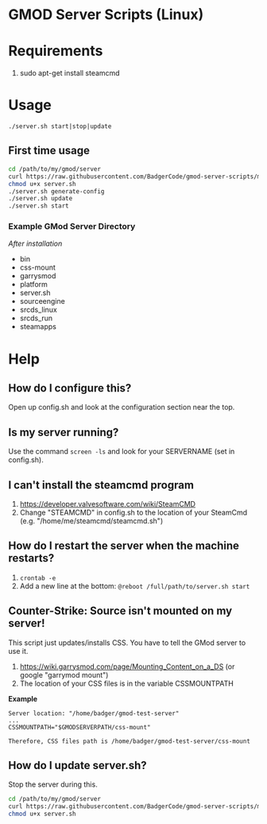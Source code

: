 # GMOD Server Scripts (Linux)

# Requirements
1. sudo apt-get install steamcmd

# Usage
```./server.sh start|stop|update```

## First time usage
```bash
cd /path/to/my/gmod/server
curl https://raw.githubusercontent.com/BadgerCode/gmod-server-scripts/master/server.sh?$(date +%s) > server.sh
chmod u+x server.sh
./server.sh generate-config
./server.sh update
./server.sh start
```

### Example GMod Server Directory
*After installation*
* bin
* css-mount
* garrysmod
* platform
* server.sh
* sourceengine
* srcds_linux
* srcds_run
* steamapps



# Help
## How do I configure this?
Open up config.sh and look at the configuration section near the top.

## Is my server running?
Use the command
```screen -ls```
and look for your SERVERNAME (set in config.sh).

## I can't install the steamcmd program
1. https://developer.valvesoftware.com/wiki/SteamCMD
2. Change "STEAMCMD" in config.sh to the location of your SteamCmd (e.g. "/home/me/steamcmd/steamcmd.sh")

## How do I restart the server when the machine restarts?
1. ```crontab -e```
2. Add a new line at the bottom: ```@reboot /full/path/to/server.sh start```

## Counter-Strike: Source isn't mounted on my server!
This script just updates/installs CSS. You have to tell the GMod server to use it.

1. https://wiki.garrysmod.com/page/Mounting_Content_on_a_DS (or google "garrymod mount")
2. The location of your CSS files is in the variable CSSMOUNTPATH

**Example**
```
Server location: "/home/badger/gmod-test-server"
...
CSSMOUNTPATH="$GMODSERVERPATH/css-mount"

Therefore, CSS files path is /home/badger/gmod-test-server/css-mount
```

## How do I update server.sh?
Stop the server during this.
```bash
cd /path/to/my/gmod/server
curl https://raw.githubusercontent.com/BadgerCode/gmod-server-scripts/master/server.sh?$(date +%s) > server.sh
chmod u+x server.sh
```